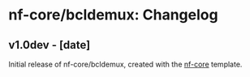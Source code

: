 # nf-core/bcldemux: Changelog

## v1.0dev - [date]
Initial release of nf-core/bcldemux, created with the [nf-core](http://nf-co.re/) template.
